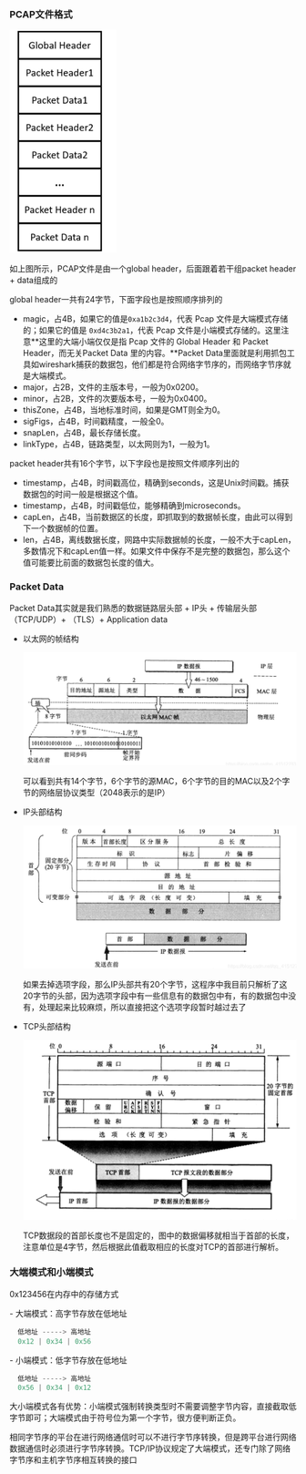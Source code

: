 ### PCAP文件格式

<img src="image/image-20220313151127868.png" alt="image-20220313151127868" style="zoom:50%;" />

如上图所示，PCAP文件是由一个global header，后面跟着若干组packet header + data组成的

global header一共有24字节，下面字段也是按照顺序排列的

- magic，占4B，如果它的值是`0xa1b2c3d4`，代表 Pcap 文件是大端模式存储的；如果它的值是 `0xd4c3b2a1`，代表 Pcap 文件是小端模式存储的。这里注意**这里的大端小端仅仅是指 Pcap 文件的 Global Header 和 Packet Header，而无关Packet Data 里的内容。**Packet Data里面就是利用抓包工具如wireshark捕获的数据包，他们都是符合网络字节序的，而网络字节序就是大端模式。
- major，占2B，文件的主版本号，一般为0x0200。
- minor，占2B，文件的次要版本号，一般为0x0400。
- thisZone，占4B，当地标准时间，如果是GMT则全为0。
- sigFigs，占4B，时间戳精度，一般全0。
- snapLen，占4B，最长存储长度。
- linkType，占4B，链路类型，以太网则为1，一般为1。



packet header共有16个字节，以下字段也是按照文件顺序列出的

- timestamp，占4B，时间戳高位，精确到seconds，这是Unix时间戳。捕获数据包的时间一般是根据这个值。
- timestamp，占4B，时间戳低位，能够精确到microseconds。
- capLen，占4B，当前数据区的长度，即抓取到的数据帧长度，由此可以得到下一个数据帧的位置。
- len，占4B，离线数据长度，网路中实际数据帧的长度，一般不大于capLen，多数情况下和capLen值一样。如果文件中保存不是完整的数据包，那么这个值可能要比前面的数据包长度的值大。



### Packet Data

Packet Data其实就是我们熟悉的数据链路层头部 + IP头 + 传输层头部（TCP/UDP）+ （TLS）+ Application data

- 以太网的帧结构

  <img src="image/image-20220313151728143.png" alt="image-20220313151728143" style="zoom:67%;" />

  可以看到共有14个字节，6个字节的源MAC，6个字节的目的MAC以及2个字节的网络层协议类型（2048表示的是IP）

- IP头部结构

  <img src="image/image-20220313151851228.png" alt="image-20220313151851228" style="zoom:67%;" />

  如果去掉选项字段，那么IP头部共有20个字节，这程序中我目前只解析了这20字节的头部，因为选项字段中有一些信息有的数据包中有，有的数据包中没有，处理起来比较麻烦，所以直接把这个选项字段暂时越过去了

- TCP头部结构

  <img src="image/image-20220313152027333.png" alt="image-20220313152027333" style="zoom:67%;" />

  TCP数据段的首部长度也不是固定的，图中的数据偏移就相当于首部的长度，注意单位是4字节，然后根据此值截取相应的长度对TCP的首部进行解析。





### 大端模式和小端模式

0x123456在内存中的存储方式

\- 大端模式：高字节存放在低地址

```cpp
  低地址 -----> 高地址
  0x12 | 0x34 | 0x56 
```

\- 小端模式：低字节存放在低地址

```cpp
  低地址 -----> 高地址
  0x56 | 0x34 | 0x12 
```

大小端模式各有优势：小端模式强制转换类型时不需要调整字节内容，直接截取低字节即可；大端模式由于符号位为第一个字节，很方便判断正负。



相同字节序的平台在进行网络通信时可以不进行字节序转换，但是跨平台进行网络数据通信时必须进行字节序转换。TCP/IP协议规定了大端模式，还专门除了网络字节序和主机字节序相互转换的接口
